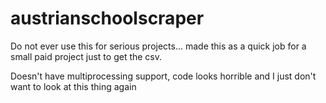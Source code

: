 # austrianschoolscraper
Do not ever use this for serious projects... made this as a quick job for a small paid project just to get the csv.

Doesn't have multiprocessing support, code looks horrible and I just don't want to look at this thing again

